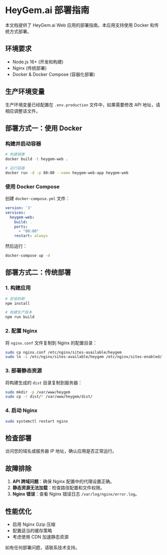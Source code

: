 # HeyGem.ai 部署指南

本文档提供了 HeyGem.ai Web 应用的部署指南。本应用支持使用 Docker 和传统方式部署。

## 环境要求

- Node.js 16+ (开发和构建)
- Nginx (传统部署)
- Docker & Docker Compose (容器化部署)

## 生产环境变量

生产环境变量已经配置在 `.env.production` 文件中，如果需要修改 API 地址，请相应调整该文件。

## 部署方式一：使用 Docker

### 构建并启动容器

```bash
# 构建镜像
docker build -t heygem-web .

# 运行容器
docker run -d -p 80:80 --name heygem-web-app heygem-web
```

### 使用 Docker Compose

创建 `docker-compose.yml` 文件：

```yaml
version: '3'
services:
  heygem-web:
    build: .
    ports:
      - "80:80"
    restart: always
```

然后运行：

```bash
docker-compose up -d
```

## 部署方式二：传统部署

### 1. 构建应用

```bash
# 安装依赖
npm install

# 构建生产版本
npm run build
```

### 2. 配置 Nginx

将 `nginx.conf` 文件复制到 Nginx 的配置目录：

```bash
sudo cp nginx.conf /etc/nginx/sites-available/heygem
sudo ln -s /etc/nginx/sites-available/heygem /etc/nginx/sites-enabled/
```

### 3. 部署静态资源

将构建生成的 `dist` 目录复制到服务器：

```bash
sudo mkdir -p /var/www/heygem
sudo cp -r dist/* /var/www/heygem/dist/
```

### 4. 启动 Nginx

```bash
sudo systemctl restart nginx
```

## 检查部署

访问您的域名或服务器 IP 地址，确认应用是否正常运行。

## 故障排除

1. **API 跨域问题**：确保 Nginx 配置中的代理设置正确。
2. **静态资源无法加载**：检查路径配置和文件权限。
3. **Nginx 错误**：查看 Nginx 错误日志 `/var/log/nginx/error.log`。

## 性能优化

- 启用 Nginx Gzip 压缩
- 配置适当的缓存策略
- 考虑使用 CDN 加速静态资源

如有任何部署问题，请联系技术支持。
